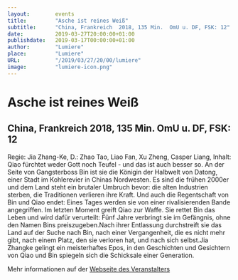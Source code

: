```yaml
---
layout:        events
title:         "Asche ist reines Weiß"
subtitle:      "China, Frankreich  2018, 135 Min.  OmU u. DF, FSK: 12"
date:          2019-03-27T20:00:00+01:00
publishdate:   2019-03-17T00:00:00+01:00
author:        "Lumiere"
place:         "Lumiere"
URL:           "/2019/03/27/20/00/lumiere"
image:         "lumiere-icon.png"
---
```


Asche ist reines Weiß
===========

China, Frankreich  2018, 135 Min.  OmU u. DF, FSK: 12
-----------

Regie: Jia Zhang-Ke, D.: Zhao Tao, Liao Fan, Xu Zheng, Casper Liang, Inhalt: Qiao fürchtet weder Gott noch Teufel - und das ist auch besser so. An der Seite von Gangsterboss Bin ist sie die Königin der Halbwelt von Datong, einer Stadt im Kohlerevier in Chinas Nordwesten. Es sind die frühen 2000er und dem Land steht ein brutaler Umbruch bevor: die alten Industrien sterben, die Traditionen verlieren ihre Kraft. Und auch die Regentschaft von Bin und Qiao endet: Eines Tages werden sie von einer rivalisierenden Bande angegriffen. Im letzten Moment greift Qiao zur Waffe. Sie rettet Bin das Leben und wird dafür verurteilt: Fünf Jahre verbringt sie im Gefängnis, ohne den Namen Bins preiszugeben.Nach ihrer Entlassung durchstreift sie das Land auf der Suche nach Bin, nach einer Vergangenheit, die es nicht mehr gibt, nach einem Platz, den sie verloren hat, und nach sich selbst.Jia Zhangke gelingt ein meisterhaftes Epos, in den Geschichten und Gesichtern von Qiao und Bin spiegeln sich die Schicksale einer Generation.

Mehr informationen auf der [Webseite des Veranstalters](http://www.lumiere.de/19/03/asche.htm)
